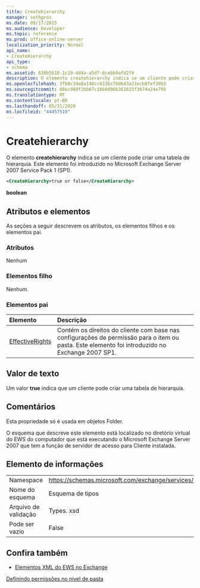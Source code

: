 ```yaml
---
title: Createhierarchy
manager: sethgros
ms.date: 09/17/2015
ms.audience: Developer
ms.topic: reference
ms.prod: office-online-server
localization_priority: Normal
api_name:
- CreateHierarchy
api_type:
- schema
ms.assetid: 630b5610-1c19-4d4a-a5df-8cebb9afd2f4
description: O elemento createhierarchy indica se um cliente pode criar uma tabela de hierarquia. Este elemento foi introduzido no Microsoft Exchange Server 2007 Service Pack 1 (SP1).
ms.openlocfilehash: 3fb0c34a8a148cc8336c70d643a21ecb6fef30b5
ms.sourcegitcommit: 88ec988f2bb67c1866d06b361615f3674a24e795
ms.translationtype: MT
ms.contentlocale: pt-BR
ms.lasthandoff: 05/31/2020
ms.locfileid: "44457519"
---
```

# <a name="createhierarchy"></a>Createhierarchy

O elemento **createhierarchy** indica se um cliente pode criar uma tabela de hierarquia. Este elemento foi introduzido no Microsoft Exchange Server 2007 Service Pack 1 (SP1). 
  
```xml
<CreateHierarchy>true or false</CreateHierarchy>
```

 **boolean**
## <a name="attributes-and-elements"></a>Atributos e elementos

As seções a seguir descrevem os atributos, os elementos filhos e os elementos pai.
  
### <a name="attributes"></a>Atributos

Nenhum
  
### <a name="child-elements"></a>Elementos filho

Nenhum.
  
### <a name="parent-elements"></a>Elementos pai

|**Elemento**|**Descrição**|
|:-----|:-----|
|[EffectiveRights](effectiverights.md) <br/> |Contém os direitos do cliente com base nas configurações de permissão para o item ou pasta. Este elemento foi introduzido no Exchange 2007 SP1.  <br/> |
   
## <a name="text-value"></a>Valor de texto

Um valor **true** indica que um cliente pode criar uma tabela de hierarquia. 
  
## <a name="remarks"></a>Comentários

Esta propriedade só é usada em objetos Folder.
  
O esquema que descreve este elemento está localizado no diretório virtual do EWS do computador que está executando o Microsoft Exchange Server 2007 que tem a função de servidor de acesso para Cliente instalada.
  
## <a name="element-information"></a>Elemento de informações

|||
|:-----|:-----|
|Namespace  <br/> |https://schemas.microsoft.com/exchange/services/2006/types  <br/> |
|Nome do esquema  <br/> |Esquema de tipos  <br/> |
|Arquivo de validação  <br/> |Types. xsd  <br/> |
|Pode ser vazio  <br/> |False  <br/> |
   
## <a name="see-also"></a>Confira também



- [Elementos XML do EWS no Exchange](ews-xml-elements-in-exchange.md)


[Definindo permissões no nível de pasta](https://msdn.microsoft.com/library/c7530e86-5112-401c-b10a-9c054ae59f07%28Office.15%29.aspx)

